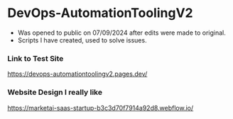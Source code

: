 # DevOps-AutomationToolingV2
- Was opened to public on 07/09/2024 after edits were made to original.
- Scripts I have created, used to solve issues. 

### Link to Test Site
https://devops-automationtoolingv2.pages.dev/

### Website Design I really like
https://marketai-saas-startup-b3c3d70f7914a92d8.webflow.io/
